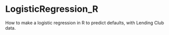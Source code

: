 # LogisticRegression_R
How to make a logistic regression in R to predict defaults, with Lending Club data.

